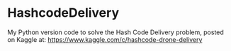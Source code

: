 # HashcodeDelivery
My Python version code to solve the Hash Code Delivery problem, posted on Kaggle at: https://www.kaggle.com/c/hashcode-drone-delivery
